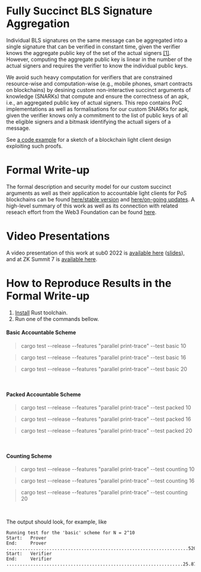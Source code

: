 # Fully Succinct BLS Signature Aggregation

Individual BLS signatures on the same message can be aggregated into a single signature
that can be verified in constant time, given the verifier knows the aggregate public key of the set of the actual signers [[1]](https://eprint.iacr.org/2018/483). 
However, computing the aggregate public key is linear in the number of the actual signers and requires the verifier to know the individual public keys.

We avoid such heavy computation for verifiers that are constrained resource-wise and computation-wise (e.g., mobile phones, smart contracts on  blockchains) by desining custom non-interactive succinct arguments of knowledge (SNARKs) that compute and ensure the correctness of an apk, i.e., an aggregated public key of actual signers. This repo contains PoC implementations as well as formalisations for our custom SNARKs for apk, given the verifier knows only a commitment to the list of public keys of all the eligible signers and a bitmask identifying the actuall sigers of a message. 

See [a code example](bw6/examples/recursive.rs) for a sketch of a blockchain light client design exploiting such proofs.

# Formal Write-up
The formal description and security model for our custom succinct arguments as well as their application to accountable light clients for PoS blockchains can be found [here/stable version](https://eprint.iacr.org/2022/1205) and [here/on-going updates](https://github.com/w3f/apk-proofs/blob/main/Light%20Client.pdf). A high-level summary of this work as well as its connection with related reseach effort from the Web3 Foundation can be found [here](https://research.web3.foundation/en/latest/polkadot/LightClientsBridges/index.html).

# Video Presentations
A video presentation of this work at sub0 2022 is [available here](https://www.youtube.com/watch?v=MCvX9ZZhO4I&list=PLOyWqupZ-WGvywLqJDsMIYdCn8QEa2ShQ&index=19) ([slides](https://docs.google.com/presentation/d/16LlsXWY2Q6_6QGZxkg84evaJqWNk6szX)), and at ZK Summit 7 is [available here](https://www.youtube.com/watch?v=UaPdDYarKGY&list=PLj80z0cJm8QFnY6VLVa84nr-21DNvjWH7&index=19).    

# How to Reproduce Results in the Formal Write-up

1. [Install](https://www.rust-lang.org/tools/install) Rust toolchain.
2. Run one of the commands bellow.

#### Basic Accountable Scheme 
> cargo test --release --features "parallel print-trace" --test basic 10

> cargo test --release --features "parallel print-trace" --test basic 16 

> cargo test --release --features "parallel print-trace" --test basic 20
 
<br/>

#### Packed Accountable Scheme
> cargo test --release --features "parallel print-trace" --test packed 10

> cargo test --release --features "parallel print-trace" --test packed 16

> cargo test --release --features "parallel print-trace" --test packed 20

<br/>

#### Counting Scheme
> cargo test --release --features "parallel print-trace" --test counting 10

> cargo test --release --features "parallel print-trace" --test counting 16

> cargo test --release --features "parallel print-trace" --test counting 20

<br/>

The output should look, for example, like
```
Running test for the 'basic' scheme for N = 2^10
Start:   Prover
End:     Prover ....................................................................520.741ms
Start:   Verifier
End:     Verifier ..................................................................25.871ms
```
